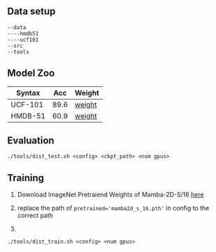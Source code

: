 ## Data setup

```
--data
----hmdb51
----ucf101
--src
--tools

```
## Model Zoo

| Syntax      | Acc | Weight |
| ----------- | ----------- | ----------- |
| UCF-101    | 89.6       |[weight](https://huggingface.co/jacklishufan/Mamba-ND/blob/main/video/ucf101/ucf101.pth)
| HMDB-51 |  60.9  | [weight](https://huggingface.co/jacklishufan/Mamba-ND/blob/main/video/hmdb51/hmdb51.pth)


## Evaluation
```
./tools/dist_test.sh <config> <ckpt_path> <num gpus>
```

## Training

1. Download ImageNet Pretraiend Weights of Mamba-2D-S/16 [here](https://huggingface.co/jacklishufan/Mamba-ND/blob/main/video/mamba_2d_s_16_pretrained.pth)

2. replace the path of `pretrained='mamba2d_s_16.pth'` in config to the correct path

3.

```
./tools/dist_train.sh <config> <num gpus>
```